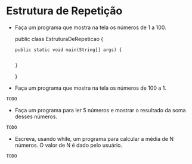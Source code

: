 # Estrutura de Repetição

- Faça um programa que mostra na tela os números de 1 a 100.


    public class EstruturaDeRepeticao {

      public static void main(String[] args) {

        
      }
    }

- Faça um programa que mostra na tela os números de 100 a 1.

```java
TODO
```

- Faça um programa para ler 5 números e mostrar o resultado da soma desses números.

```java
TODO
```

- Escreva, usando while, um programa para calcular a média de N números. O valor de N é dado pelo usuário.

```java
TODO
```
